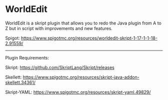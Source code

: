 # WorldEdit
WorldEdit is a skript plugin that allows you to redo the Java plugin from A to Z but in script with improvements and new features.

Spigot: https://www.spigotmc.org/resources/worldedit-skript-1-17-1-1-18-2.91559/

---

Plugin Requirements:

Skript: https://github.com/SkriptLang/Skript/releases

Skellett: https://www.spigotmc.org/resources/skript-java-addon-skellett.34361/

Skript-YAML: https://www.spigotmc.org/resources/skript-yaml.49829/
